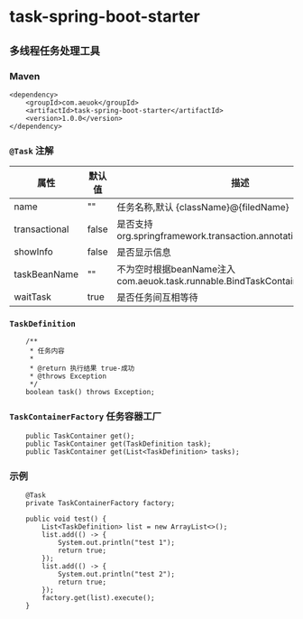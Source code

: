 # task-spring-boot-starter

## `多线程任务处理工具`
### Maven
    <dependency>
        <groupId>com.aeuok</groupId>
        <artifactId>task-spring-boot-starter</artifactId>
        <version>1.0.0</version>
    </dependency>
### `@Task` 注解

| 属性| 默认值 |  描述  |
| ---| -----|----|
| name| ""|任务名称,默认 {className}@{filedName}|
| transactional|false|是否支持org.springframework.transaction.annotation.Transactional|
| showInfo|false|是否显示信息|
| taskBeanName|""|不为空时根据beanName注入 com.aeuok.task.runnable.BindTaskContainerRunnable|
| waitTask|true|是否任务间互相等待|
### `TaskDefinition`
        /**
         * 任务内容
         *
         * @return 执行结果 true-成功
         * @throws Exception
         */
        boolean task() throws Exception;
### `TaskContainerFactory` 任务容器工厂
        public TaskContainer get();
        public TaskContainer get(TaskDefinition task);
        public TaskContainer get(List<TaskDefinition> tasks);
### 示例
        @Task
        private TaskContainerFactory factory;

        public void test() {
            List<TaskDefinition> list = new ArrayList<>();
            list.add(() -> {
                System.out.println("test 1");
                return true;
            });
            list.add(() -> {
                System.out.println("test 2");
                return true;
            });
            factory.get(list).execute();
        }